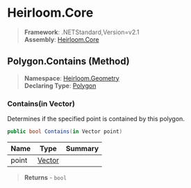# Heirloom.Core

> **Framework**: .NETStandard,Version=v2.1  
> **Assembly**: [Heirloom.Core][0]

## Polygon.Contains (Method)

> **Namespace**: [Heirloom.Geometry][0]  
> **Declaring Type**: [Polygon][1]

### Contains(in Vector)

Determines if the specified point is contained by this polygon.

```cs
public bool Contains(in Vector point)
```

| Name  | Type        | Summary |
|-------|-------------|---------|
| point | [Vector][2] |         |

> **Returns** - `bool`

[0]: ../../../Heirloom.Core.md
[1]: ../Polygon.md
[2]: ../../Heirloom/Vector.md
